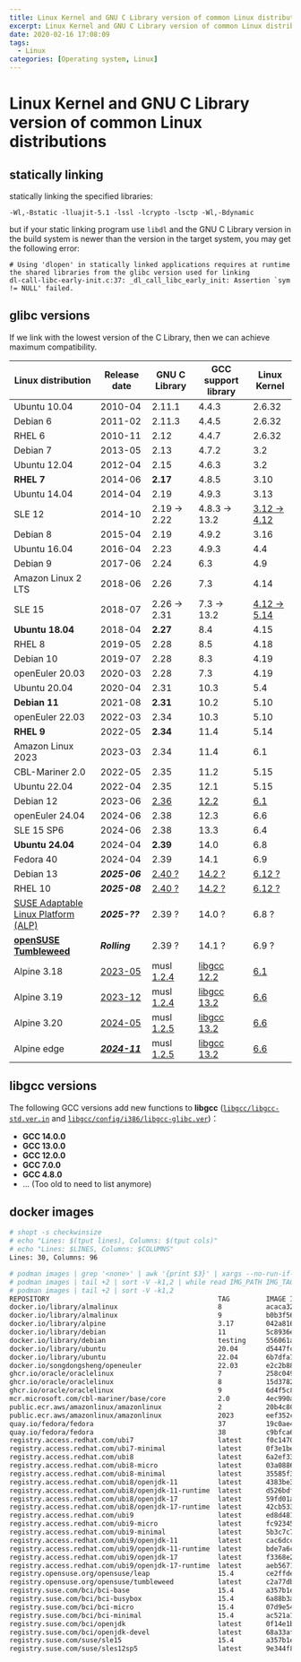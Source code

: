 ```yaml
---
title: Linux Kernel and GNU C Library version of common Linux distributions
excerpt: Linux Kernel and GNU C Library version of common Linux distributions
date: 2020-02-16 17:08:09
tags:
  - Linux
categories: [Operating system, Linux]
---
```


# Linux Kernel and GNU C Library version of common Linux distributions

## statically linking

statically linking the specified libraries:

    -Wl,-Bstatic -lluajit-5.1 -lssl -lcrypto -lsctp -Wl,-Bdynamic

but if your static linking program use `libdl` and the GNU C Library version in the build system is newer than the version in the target system, you may get the following error:

    # Using 'dlopen' in statically linked applications requires at runtime the shared libraries from the glibc version used for linking
    dl-call-libc-early-init.c:37: _dl_call_libc_early_init: Assertion `sym != NULL' failed.

## glibc versions

If we link with the lowest version of the C Library, then we can achieve maximum compatibility.

Linux distribution      | Release date  | GNU C Library |GCC support library| Linux Kernel
------------------------|---------------|---------------|-------------------|--------------
Ubuntu 10.04            | 2010-04       | 2.11.1        | 4.4.3             | 2.6.32
Debian 6                | 2011-02       | 2.11.3        | 4.4.5             | 2.6.32
RHEL 6                  | 2010-11       | 2.12          | 4.4.7             | 2.6.32
Debian 7                | 2013-05       | 2.13          | 4.7.2             | 3.2
Ubuntu 12.04            | 2012-04       | 2.15          | 4.6.3             | 3.2
**RHEL 7**              | 2014-06       | **2.17**      | 4.8.5             | 3.10
Ubuntu 14.04            | 2014-04       | 2.19          | 4.9.3             | 3.13
SLE 12                  | 2014-10       | 2.19 -> 2.22  | 4.8.3 -> 13.2     | [3.12 -> 4.12](https://www.suse.com/lifecycle/)
Debian 8                | 2015-04       | 2.19          | 4.9.2             | 3.16
Ubuntu 16.04            | 2016-04       | 2.23          | 4.9.3             | 4.4
Debian 9                | 2017-06       | 2.24          | 6.3               | 4.9
Amazon Linux 2 LTS      | 2018-06       | 2.26          | 7.3               | 4.14
SLE 15                  | 2018-07       | 2.26 -> 2.31  | 7.3 -> 13.2       | [4.12 -> 5.14](https://www.suse.com/lifecycle/)
**Ubuntu 18.04**        | 2018-04       | **2.27**      | 8.4               | 4.15
RHEL 8                  | 2019-05       | 2.28          | 8.5               | 4.18
Debian 10               | 2019-07       | 2.28          | 8.3               | 4.19
openEuler 20.03         | 2020-03       | 2.28          | 7.3               | 4.19
Ubuntu 20.04            | 2020-04       | 2.31          | 10.3              | 5.4
**Debian 11**           | 2021-08       | **2.31**      | 10.2              | 5.10
openEuler 22.03         | 2022-03       | 2.34          | 10.3              | 5.10
**RHEL 9**              | 2022-05       | **2.34**      | 11.4              | 5.14
Amazon Linux 2023       | 2023-03       | 2.34          | 11.4              | 6.1
CBL-Mariner 2.0         | 2022-05       | 2.35          | 11.2              | 5.15
Ubuntu 22.04            | 2022-04       | 2.35          | 12.1              | 5.15
Debian 12               | 2023-06       | [2.36](https://tracker.debian.org/pkg/glibc) | [12.2](https://packages.debian.org/bookworm/libgcc-s1) | [6.1](https://tracker.debian.org/pkg/linux)
openEuler 24.04         | 2024-06       | 2.38          | 12.3              | 6.6
SLE 15 SP6              | 2024-06       | 2.38          | 13.3              | 6.4
**Ubuntu 24.04**        | 2024-04       | **2.39**      | 14.0              | 6.8
Fedora 40               | 2024-04       | 2.39          | 14.1              | 6.9
Debian 13               | ***2025-06*** | [2.40 ?](https://tracker.debian.org/pkg/glibc) | [14.2 ?](https://packages.debian.org/trixie/libgcc-s1) | [6.12 ?](https://tracker.debian.org/pkg/linux)
RHEL 10                 | ***2025-08*** | [2.40 ?](https://composes.stream.centos.org/stream-10/production/latest-CentOS-Stream/compose/BaseOS/x86_64/os/Packages/) | [14.2 ?](https://composes.stream.centos.org/stream-10/production/latest-CentOS-Stream/compose/BaseOS/x86_64/os/Packages/) | [6.12 ?](https://composes.stream.centos.org/stream-10/production/latest-CentOS-Stream/compose/BaseOS/x86_64/os/Packages/)
[SUSE Adaptable Linux Platform (ALP)](https://download.opensuse.org/repositories/SUSE:/ALP/) | ***2025-??*** | 2.39 ? | 14.0 ? | 6.8 ?
[**openSUSE Tumbleweed**](https://download.opensuse.org/tumbleweed/repo/oss/x86_64/) | ***Rolling*** | 2.39 ? | 14.1 ? | 6.9 ?
Alpine 3.18             | [2023-05](https://alpinelinux.org/releases/) | musl [1.2.4](https://gitlab.alpinelinux.org/alpine/aports/-/blob/3.18-stable/main/musl/APKBUILD) | [libgcc 12.2](https://gitlab.alpinelinux.org/alpine/aports/-/blob/3.18-stable/main/gcc/APKBUILD) | [6.1](https://gitlab.alpinelinux.org/alpine/aports/-/blob/3.18-stable/main/linux-lts/APKBUILD)
Alpine 3.19             | [2023-12](https://alpinelinux.org/releases/) | musl [1.2.4](https://gitlab.alpinelinux.org/alpine/aports/-/blob/3.19-stable/main/musl/APKBUILD) | [libgcc 13.2](https://gitlab.alpinelinux.org/alpine/aports/-/blob/3.19-stable/main/gcc/APKBUILD) | [6.6](https://gitlab.alpinelinux.org/alpine/aports/-/blob/3.19-stable/main/linux-lts/APKBUILD)
Alpine 3.20             | [2024-05](https://alpinelinux.org/releases/) | musl [1.2.5](https://gitlab.alpinelinux.org/alpine/aports/-/blob/3.20-stable/main/musl/APKBUILD) | [libgcc 13.2](https://gitlab.alpinelinux.org/alpine/aports/-/blob/3.20-stable/main/gcc/APKBUILD) | [6.6](https://gitlab.alpinelinux.org/alpine/aports/-/blob/3.20-stable/main/linux-lts/APKBUILD)
Alpine edge             | [***2024-11***](https://alpinelinux.org/releases/) | musl [1.2.5](https://gitlab.alpinelinux.org/alpine/aports/-/blob/master/main/musl/APKBUILD) | [libgcc 13.2](https://gitlab.alpinelinux.org/alpine/aports/-/blob/master/main/gcc/APKBUILD) | [6.6](https://gitlab.alpinelinux.org/alpine/aports/-/blob/master/main/linux-lts/APKBUILD)

## libgcc versions

The following GCC versions add new functions to **libgcc** ([`libgcc/libgcc-std.ver.in`](https://gcc.gnu.org/git/?p=gcc.git;a=blob;f=libgcc/libgcc-std.ver.in;hb=HEAD) and [`libgcc/config/i386/libgcc-glibc.ver`](https://gcc.gnu.org/git/?p=gcc.git;a=blob;f=libgcc/config/i386/libgcc-glibc.ver;hb=HEAD))：

+ **GCC 14.0.0**
+ **GCC 13.0.0**
+ **GCC 12.0.0**
+ **GCC 7.0.0**
+ **GCC 4.8.0**
+ ... (Too old to need to list anymore)

## docker images

```bash
# shopt -s checkwinsize
# echo "Lines: $(tput lines), Columns: $(tput cols)"
# echo "Lines: $LINES, Columns: $COLUMNS"
Lines: 30, Columns: 96

# podman images | grep '<none>' | awk '{print $3}' | xargs --no-run-if-empty podman rmi
# podman images | tail +2 | sort -V -k1,2 | while read IMG_PATH IMG_TAG REST; do date;echo podman pull $IMG_PATH:$IMG_TAG; podman pull $IMG_PATH:$IMG_TAG; echo; done
# podman images | tail +2 | sort -V -k1,2
REPOSITORY                                          TAG         IMAGE ID      CREATED       SIZE
docker.io/library/almalinux                         8           acaca326f3b3  8 weeks ago   196 MB
docker.io/library/almalinux                         9           b0b3f56026dd  8 weeks ago   193 MB
docker.io/library/alpine                            3.17        042a816809aa  2 weeks ago   7.34 MB
docker.io/library/debian                            11          5c8936e57a38  2 weeks ago   129 MB
docker.io/library/debian                            testing     556061af5f11  2 weeks ago   121 MB
docker.io/library/ubuntu                            20.04       d5447fc01ae6  7 weeks ago   75.2 MB
docker.io/library/ubuntu                            22.04       6b7dfa7e8fdb  7 weeks ago   80.3 MB
docker.io/songdongsheng/openeuler                   22.03       e2c2b88bb007  6 days ago    160 MB
ghcr.io/oracle/oraclelinux                          7           258c049720a7  17 hours ago  271 MB
ghcr.io/oracle/oraclelinux                          8           15d3782e65b8  17 hours ago  237 MB
ghcr.io/oracle/oraclelinux                          9           6d4f5c87c123  17 hours ago  234 MB
mcr.microsoft.com/cbl-mariner/base/core             2.0         4ec990a6bc0d  39 hours ago  68.4 MB
public.ecr.aws/amazonlinux/amazonlinux              2           20b4c80b1755  4 days ago    172 MB
public.ecr.aws/amazonlinux/amazonlinux              2023        eef352c7a904  3 days ago    149 MB
quay.io/fedora/fedora                               37          19c0ae4dd222  7 weeks ago   190 MB
quay.io/fedora/fedora                               38          c9bfca6d0ac2  8 days ago    196 MB
registry.access.redhat.com/ubi7                     latest      f0c1470d8cb2  11 days ago   217 MB
registry.access.redhat.com/ubi7-minimal             latest      0f3e1be52c0b  11 days ago   84.8 MB
registry.access.redhat.com/ubi8                     latest      6a2ef33ab97f  3 weeks ago   214 MB
registry.access.redhat.com/ubi8-micro               latest      03a08867970f  2 weeks ago   28.5 MB
registry.access.redhat.com/ubi8-minimal             latest      35585f3ca6c6  3 weeks ago   94.5 MB
registry.access.redhat.com/ubi8/openjdk-11          latest      4383be399b12  10 days ago   397 MB
registry.access.redhat.com/ubi8/openjdk-11-runtime  latest      d526bdf5e61d  10 days ago   358 MB
registry.access.redhat.com/ubi8/openjdk-17          latest      59fd01ab51ad  10 days ago   408 MB
registry.access.redhat.com/ubi8/openjdk-17-runtime  latest      42cb53376c53  10 days ago   366 MB
registry.access.redhat.com/ubi9                     latest      ed8d4815d368  11 days ago   219 MB
registry.access.redhat.com/ubi9-micro               latest      fc923451d5b9  11 days ago   26.1 MB
registry.access.redhat.com/ubi9-minimal             latest      5b3c7c785802  11 days ago   97.4 MB
registry.access.redhat.com/ubi9/openjdk-11          latest      cac6dcc81e20  10 days ago   393 MB
registry.access.redhat.com/ubi9/openjdk-11-runtime  latest      bde7a6c813fb  10 days ago   359 MB
registry.access.redhat.com/ubi9/openjdk-17          latest      f3368e202a72  10 days ago   404 MB
registry.access.redhat.com/ubi9/openjdk-17-runtime  latest      aeb5671874f4  10 days ago   366 MB
registry.opensuse.org/opensuse/leap                 15.4        ce2ffde521dc  2 weeks ago   116 MB
registry.opensuse.org/opensuse/tumbleweed           latest      c2a77db6cf5d  33 hours ago  106 MB
registry.suse.com/bci/bci-base                      15.4        a357b1e79e7e  43 hours ago  122 MB
registry.suse.com/bci/bci-busybox                   15.4        6a88b3a3c425  2 weeks ago   14.5 MB
registry.suse.com/bci/bci-micro                     15.4        07d9e5464374  2 weeks ago   25.8 MB
registry.suse.com/bci/bci-minimal                   15.4        ac521a188b44  28 hours ago  48.1 MB
registry.suse.com/bci/openjdk                       latest      0f14e1b28472  43 hours ago  334 MB
registry.suse.com/bci/openjdk-devel                 latest      68a33af805cf  22 hours ago  402 MB
registry.suse.com/suse/sle15                        15.4        a357b1e79e7e  43 hours ago  122 MB
registry.suse.com/suse/sles12sp5                    latest      9e344f88a8fc  25 hours ago  99.5 MB
```
